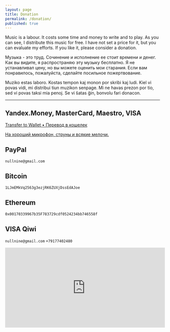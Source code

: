 ```yaml
---
layout: page
title: Donation
permalink: /donation/
published: true
---
```

Music is a labour. It costs some time and money to write and to play.
As you can see, I distribute this music for free.
I have not set a price for it, but you can evaluate my efforts.
If you like it, please consider a donation.

Музыка - это труд. Сочинение и исполнение ее стоит времени и денег.
Как вы видите, я распространяю эту музыку бесплатно.
Я не устанавливал цену, но вы можете оценить мои старания.
Если вам понравилось, пожалуйста, сделайте посильное пожертвование.

Muziko estas laboro. Kostas tempon kaj monon por skribi kaj ludi.
Kiel vi povas vidi, mi distribui tiun muzikon senpage.
Mi ne havas prezon por tio, sed vi povas taksi mia penoj.
Se vi ŝatas ĝin, bonvolu fari donacon.

-----

## Yandex.Money, MasterCard, Maestro, VISA

  [Transfer to Wallet • Перевод в кошелек](https://money.yandex.ru/to/410011887958648)

  [На хороший микрофон, струны и всякие мелочи.](http://yasobe.ru/na/omega9)

## PayPal
  `nullnine@gmail.com`

## Bitcoin
  `1LJmEMkVq2563g3ezjRK6ZUXjDssEdAJoe`

## Ethereum
  `0x00170339967b35F783729cdf0524234bb746558f`

## VISA Qiwi
  `nullnine@gmail.com`
  `+79177402480`

  <iframe src="https://qiwi.me/action/widget/omega9" width="520" height="260" frameBorder="0" ref="widget"/>

